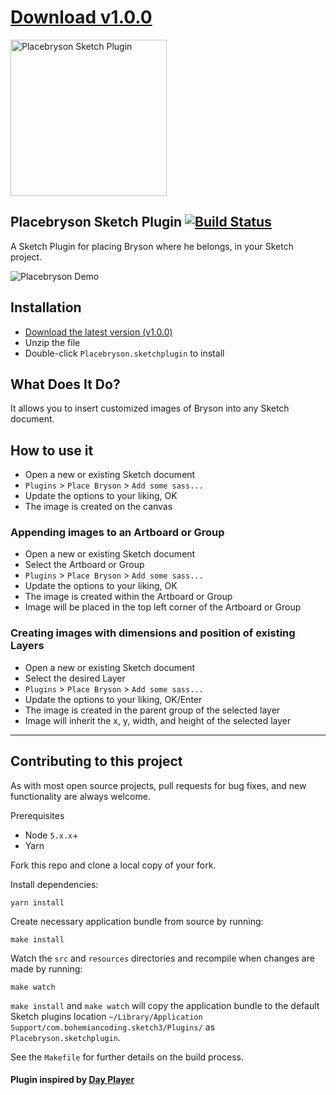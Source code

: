 # [Download v1.0.0](https://s3.us-east-2.amazonaws.com/placebryson/releases/placebryson-1.0.0.zip)

<img src="https://user-images.githubusercontent.com/1107972/36083815-0e173112-0f85-11e8-9947-bd8c2ee69800.png" alt="Placebryson Sketch Plugin" width="250px" />

## Placebryson Sketch Plugin [![Build Status](https://travis-ci.org/mattdrose/sketch-placebryson.svg)](https://travis-ci.org/mattdrose/sketch-placebryson)
A Sketch Plugin for placing Bryson where he belongs, in your Sketch project.

![Placebryson Demo](https://user-images.githubusercontent.com/1107972/36083865-946fe600-0f85-11e8-90e5-89d61e3adc0b.gif)

## Installation

- [Download the latest version (v1.0.0)](https://s3.us-east-2.amazonaws.com/placebryson/releases/placebryson-1.0.0.zip)
- Unzip the file
- Double-click `Placebryson.sketchplugin` to install

## What Does It Do?
It allows you to insert customized images of Bryson into any Sketch document.

## How to use it
 - Open a new or existing Sketch document
 - `Plugins` > `Place Bryson` > `Add some sass...`
 - Update the options to your liking, OK
 - The image is created on the canvas

### Appending images to an Artboard or Group
- Open a new or existing Sketch document
- Select the Artboard or Group
- `Plugins` > `Place Bryson` > `Add some sass...`
- Update the options to your liking, OK
- The image is created within the Artboard or Group
- Image will be placed in the top left corner of the Artboard or Group

### Creating images with dimensions and position of existing Layers
- Open a new or existing Sketch document
- Select the desired Layer
- `Plugins` > `Place Bryson` > `Add some sass...`
- Update the options to your liking, OK/Enter
- The image is created in the parent group of the selected layer
- Image will inherit the x, y, width, and height of the selected layer

-------

## Contributing to this project

As with most open source projects, pull requests for bug fixes, and new functionality are always welcome.

Prerequisites

- Node `5.x.x`+
- Yarn

Fork this repo and clone a local copy of your fork.

Install dependencies:

```
yarn install
```

Create necessary application bundle from source by running:

```
make install
```

Watch the `src` and `resources` directories and recompile when changes are made by running:

```
make watch
```

`make install` and `make watch` will copy the application bundle to the default Sketch plugins location `~/Library/Application Support/com.bohemiancoding.sketch3/Plugins/` as `Placebryson.sketchplugin`.

See the `Makefile` for further details on the build process.

#### Plugin inspired by [Day Player](https://github.com/tylergaw/day-player)
